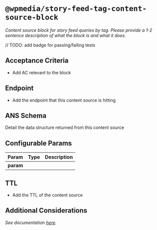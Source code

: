 # `@wpmedia/story-feed-tag-content-source-block`
_Content source block for story feed queries by tag. Please provide a 1-2 sentence description of what the block is and what it does._

// TODO: add badge for passing/failing tests

## Acceptance Criteria
- Add AC relevant to the block

## Endpoint
- Add the endpoint that this content source is hitting

## ANS Schema
Detail the data structure returned from this content source

## Configurable Params
| **Param** | **Type** | **Description** |
|---|---|---|
| **param** |  |  |

## TTL
- Add the TTL of the content source

## Additional Considerations
_See documentation [here](https://github.com/wapopartners/core-components/tree/dev/packages/content-source_story-feed_tag-v4)._
